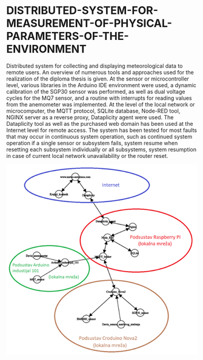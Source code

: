 # DISTRIBUTED-SYSTEM-FOR-MEASUREMENT-OF-PHYSICAL-PARAMETERS-OF-THE-ENVIRONMENT
Distributed system for collecting and displaying meteorological data to remote users. An overview of numerous tools and approaches used for the realization of the diploma thesis is given. At the sensor or microcontroller level, various libraries in the Arduino IDE environment were used, a dynamic calibration of the SGP30 sensor was performed, as well as dual voltage cycles for the MQ7 sensor, and a routine with interrupts for reading values from the anemometer was implemented. At the level of the local network or microcomputer, the MQTT protocol, SQLite database, Node-RED tool, NGINX server as a reverse proxy, Dataplicity agent were used. The Dataplicity tool as well as the purchased web domain has been used at the Internet level for remote access. The system has been tested for most faults that may occur in continuous system operation, such as continued system operation if a single sensor or subsystem fails, system resume when resetting each subsystem individually or all subsystems, system resumption in case of current local network unavailability or the router reset.

![](Images/Meteopostaja%20kompl%20prikaz.png)
